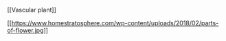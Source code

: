 [[Vascular plant]]

[[https://www.homestratosphere.com/wp-content/uploads/2018/02/parts-of-flower.jpg]]